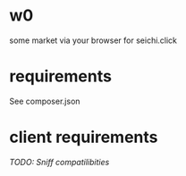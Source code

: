 # w0
some market via your browser for seichi.click

# requirements
See composer.json

# client requirements
*TODO: Sniff compatilibities*
